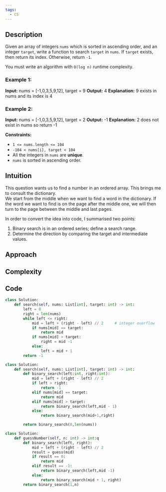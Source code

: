 ```yaml
---
tags:
  - CS
---
```

## Description

Given an array of integers `nums` which is sorted in ascending order, and an integer `target`, write a function to search `target` in `nums`. If `target` exists, then return its index. Otherwise, return `-1`.

You must write an algorithm with `O(log n)` runtime complexity.

### **Example 1:**

**Input:** nums = [-1,0,3,5,9,12], target = 9
**Output:** 4
**Explanation:** 9 exists in nums and its index is 4

### **Example 2:**

**Input:** nums = [-1,0,3,5,9,12], target = 2
**Output:** -1
**Explanation:** 2 does not exist in nums so return -1

**Constraints:**

- `1 <= nums.length <= 104`
- `-104 < nums[i], target < 104`
- All the integers in `nums` are **unique**.
- `nums` is sorted in ascending order.
## Intuition

This question wants us to find a number in an ordered array. This brings me to consult the dictionary.  
We start from the middle when we want to find a word in the dictionary. 
If the word we want to find is on the page after the middle one, we will then turn to the page between the middle and last pages.

In order to convert the idea into code, I summarised two points:
1. Binary search is in an ordered series; define a search range.
2. Determine the direction by comparing the target and intermediate values.

## Approach



## Complexity

## Code

```python []
class Solution:
    def search(self, nums: List[int], target: int) -> int:
        left = 0
        right = len(nums)
        while left <= right:
            mid = left + (right - left) // 2     # integer overflow
            if nums[mid] == target:
                return mid
            if nums[mid] > target:
                right = mid -1
            else:
                left = mid + 1
        return -1
```


```python
class Solution:
    def search(self, nums: List[int], target: int) -> int:
        def binary_search(left:int, right:int):
            mid = left + (right - left) // 2
            if left > right:
                return -1
            elif nums[mid] == target:
                return mid
            elif nums[mid] > target:
                return binary_search(left,mid - 1)
            else:
                return binary_search(mid+1,right)

        return binary_search(0,len(nums))

```

```python
class Solution:
    def guessNumber(self, n: int) -> int:q
		def binary_search(left, right):
            mid = left + (right - left) // 2
            result = guess(mid)
            if result == 0:
                return mid
            elif result == -1:
                return binary_search(left,mid -1)
            else:
                return binary_search(mid + 1, right)
        return binary_search(1,n)
```



